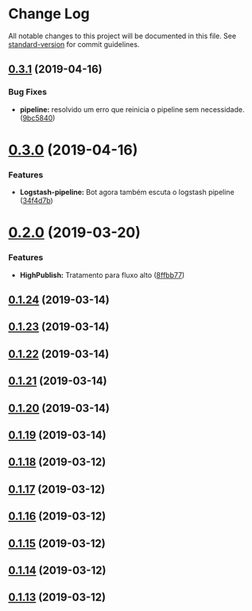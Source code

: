 # Change Log

All notable changes to this project will be documented in this file. See [standard-version](https://github.com/conventional-changelog/standard-version) for commit guidelines.

## [0.3.1](https://gitlab.es.gov.br/espm/Transcol-Online/Realtime/rabbit-monitor/compare/v0.3.0...v0.3.1) (2019-04-16)


### Bug Fixes

* **pipeline:** resolvido um erro que reinicia o pipeline sem necessidade. ([9bc5840](https://gitlab.es.gov.br/espm/Transcol-Online/Realtime/rabbit-monitor/commit/9bc5840))



# [0.3.0](https://gitlab.es.gov.br/espm/Transcol-Online/Realtime/rabbit-monitor/compare/v0.2.0...v0.3.0) (2019-04-16)


### Features

* **Logstash-pipeline:** Bot agora também escuta o logstash pipeline ([34f4d7b](https://gitlab.es.gov.br/espm/Transcol-Online/Realtime/rabbit-monitor/commit/34f4d7b))



# [0.2.0](https://gitlab.es.gov.br/espm/Transcol-Online/Realtime/rabbit-monitor/compare/v0.1.24...v0.2.0) (2019-03-20)


### Features

* **HighPublish:** Tratamento para fluxo alto ([8ffbb77](https://gitlab.es.gov.br/espm/Transcol-Online/Realtime/rabbit-monitor/commit/8ffbb77))



## [0.1.24](https://gitlab.es.gov.br/espm/Transcol-Online/Realtime/rabbit-monitor/compare/v0.1.23...v0.1.24) (2019-03-14)



## [0.1.23](https://gitlab.es.gov.br/espm/Transcol-Online/Realtime/rabbit-monitor/compare/v0.1.22...v0.1.23) (2019-03-14)



## [0.1.22](https://gitlab.es.gov.br/espm/Transcol-Online/Realtime/rabbit-monitor/compare/v0.1.21...v0.1.22) (2019-03-14)



## [0.1.21](https://gitlab.es.gov.br/espm/Transcol-Online/Realtime/rabbit-monitor/compare/v0.1.20...v0.1.21) (2019-03-14)



## [0.1.20](https://gitlab.es.gov.br/espm/Transcol-Online/Realtime/rabbit-monitor/compare/v0.1.19...v0.1.20) (2019-03-14)



## [0.1.19](https://gitlab.es.gov.br/espm/Transcol-Online/Realtime/rabbit-monitor/compare/v0.1.18...v0.1.19) (2019-03-14)



## [0.1.18](https://gitlab.es.gov.br/espm/Transcol-Online/Realtime/rabbit-monitor/compare/v0.1.17...v0.1.18) (2019-03-12)



## [0.1.17](https://gitlab.es.gov.br/espm/Transcol-Online/Realtime/rabbit-monitor/compare/v0.1.16...v0.1.17) (2019-03-12)



## [0.1.16](https://gitlab.es.gov.br/espm/Transcol-Online/Realtime/rabbit-monitor/compare/v0.1.15...v0.1.16) (2019-03-12)



## [0.1.15](https://gitlab.es.gov.br/espm/Transcol-Online/Realtime/rabbit-monitor/compare/v0.1.14...v0.1.15) (2019-03-12)



## [0.1.14](https://gitlab.es.gov.br/espm/Transcol-Online/Realtime/rabbit-monitor/compare/v0.1.13...v0.1.14) (2019-03-12)



## [0.1.13](https://gitlab.es.gov.br/espm/Transcol-Online/Realtime/rabbit-monitor/compare/v0.1.12...v0.1.13) (2019-03-12)
